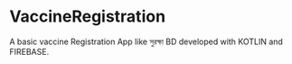 # VaccineRegistration
 A basic vaccine Registration App like সুরক্ষা BD developed with KOTLIN and FIREBASE.

